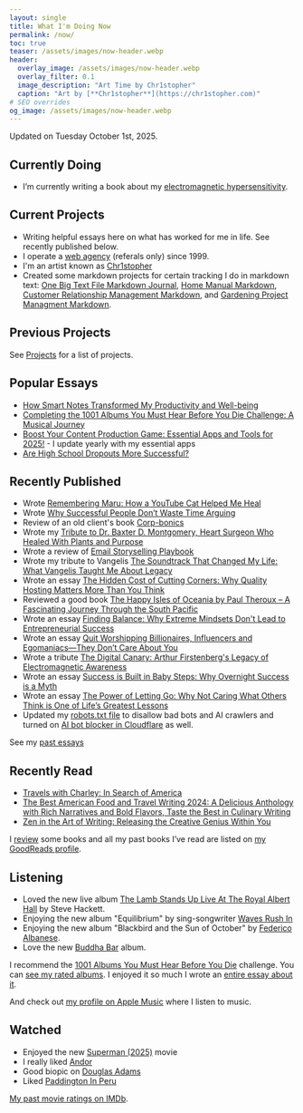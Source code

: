 ```yaml
---
layout: single
title: What I'm Doing Now
permalink: /now/
toc: true
teaser: /assets/images/now-header.webp
header:
  overlay_image: /assets/images/now-header.webp
  overlay_filter: 0.1
  image_description: "Art Time by Chr1stopher"
  caption: "Art by [**Chr1stopher**](https://chr1stopher.com)"
# SEO overrides
og_image: /assets/images/now-header.webp
---
```

Updated on Tuesday October 1st, 2025.

## Currently Doing
- I’m currently writing a book about my [electromagnetic hypersensitivity](/unplug/).

## Current Projects
- Writing helpful essays here on what has worked for me in life. See recently published below.
- I operate a [web agency](/whodefinesyou) (referals only) since 1999.
- I'm an artist known as [Chr1stopher](/chr1stopher)
- Created some markdown projects for certain tracking I do in markdown text: [One Big Text File Markdown Journal](/obtf), [Home Manual Markdown](/home-manual), [Customer Relationship Management Markdown](/crm), and [Gardening Project Managment Markdown](/gardening).

## Previous Projects
See [Projects](/projects) for a list of projects.

## Popular Essays
- [How Smart Notes Transformed My Productivity and Well-being](/smart-notes/)
- [Completing the 1001 Albums You Must Hear Before You Die Challenge: A Musical Journey](/1001-albums/)
- [Boost Your Content Production Game: Essential Apps and Tools for 2025!](/workflow/) - I update yearly with my essential apps
- [Are High School Dropouts More Successful?](/high-school-dropouts-are-more-successful/)

## Recently Published
- Wrote [Remembering Maru: How a YouTube Cat Helped Me Heal](https://christophersherrod.com/maru/)
- Wrote [Why Successful People Don’t Waste Time Arguing](https://christophersherrod.com/arguing/)
- Review of an old client's book [Corp-bonics](/corp-bonics/)
- Wrote my [Tribute to Dr. Baxter D. Montgomery, Heart Surgeon Who Healed With Plants and Purpose](/montgomery/)
- Wrote a review of [Email Storyselling Playbook](/email-storyselling/)
- Wrote my tribute to Vangelis [The Soundtrack That Changed My Life: What Vangelis Taught Me About Legacy](/vangelis)
- Wrote an essay [The Hidden Cost of Cutting Corners: Why Quality Hosting Matters More Than You Think](/why-good-hosting-matters/)
- Reviewed a good book [The Happy Isles of Oceania by Paul Theroux – A Fascinating Journey Through the South Pacific]("/happy-isles-of-oceania/)
- Wrote an essay [Finding Balance: Why Extreme Mindsets Don't Lead to Entrepreneurial Success](/finding-balance/)
- Wrote an essay [Quit Worshipping Billionaires, Influencers and Egomaniacs—They Don’t Care About You](/billionaires/)
- Wrote a tribute [The Digital Canary: Arthur Firstenberg's Legacy of Electromagnetic Awareness](/arthur-firstenberg/)
- Wrote an essay [Success is Built in Baby Steps: Why Overnight Success is a Myth](/baby-steps/)
- Wrote an essay [The Power of Letting Go: Why Not Caring What Others Think is One of Life’s Greatest Lessons](power-of-letting-go/)
- Updated my [robots.txt file](/robots.txt) to disallow bad bots and AI crawlers and turned on [AI bot blocker in Cloudflare](http://blog.cloudflare.com/declaring-your-aindependence-block-ai-bots-scrapers-and-crawlers-with-a-single-click) as well.

See my [past essays](/categories/)

## Recently Read
- [Travels with Charley: In Search of America](https://amzn.to/3JCa9lP)
- [The Best American Food and Travel Writing 2024: A Delicious Anthology with Rich Narratives and Bold Flavors, Taste the Best in Culinary Writing](https://amzn.to/4lxuSEY)
- [Zen in the Art of Writing: Releasing the Creative Genius Within You](https://amzn.to/3V3Vxy7)

I [review](/categories/#reviews) some books and all my past books I’ve read are listed on [my GoodReads profile](https://www.goodreads.com/christophersherrod).

## Listening
- Loved the new live album [The Lamb Stands Up Live At The Royal Albert Hall](https://hackettsongs.com/news/steve-hackett-the-lamb-stands-up-live-at-the-royal-albert-hall.html) by Steve Hackett.
- Enjoying the new album "Equilibrium" by sing-songwriter [Waves Rush In](https://wavesrushin.com)
- Enjoying the new album "Blackbird and the Sun of October" by [Federico Albanese](https://www.federicoalbanese.com).
- Love the new [Buddha Bar](https://www.buddhabar.com/en/buddha-bar-by-dole-kom-ravin/) album.

I recommend the [1001 Albums You Must Hear Before You Die](https://1001albumsgenerator.com) challenge. You can [see my rated albums](https://1001albumsgenerator.com/shares/6093ff2a336e5a7f8b50c476). I enjoyed it so much I wrote an [entire essay about it](https://christophersherrod.com/1001-albums/).

And check out [my profile on Apple Music](https://music.apple.com/profile/clsherrod) where I listen to music.

## Watched
- Enjoyed the new [Superman (2025)](https://www.imdb.com/title/tt5950044/?ref_=rt_t_1) movie
- I really liked [Andor](https://www.imdb.com/title/tt9253284/?ref_=fn_all_ttl_1)
- Good biopic on [Douglas Adams](https://www.imdb.com/title/tt36399785/?ref_=rt_t_26)
- Liked [Paddington In Peru](https://www.imdb.com/title/tt5822536/?ref_=rt_t_36)

[My past movie ratings on IMDb](https://www.imdb.com/user/ur119282955/ratings).